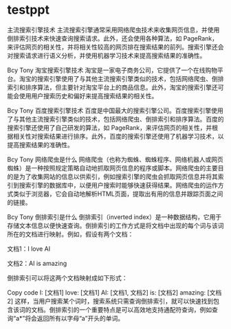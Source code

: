 # testppt
主流搜索引擎技术
主流搜索引擎通常采用网络爬虫技术来收集网页信息，并使用倒排索引技术来快速查询搜索请求。此外，还会使用各种算法，如 PageRank，来评估网页的相关性，并将相关性较高的网页排在搜索结果的前列。搜索引擎还会对搜索请求进行语义分析，并使用机器学习技术来提高搜索结果的准确性。




Bcy Tony
淘宝搜索引擎技术
淘宝是一家电子商务公司，它提供了一个在线购物平台。淘宝的搜索引擎使用了与其他主流搜索引擎类似的技术，包括网络爬虫、倒排索引和排序算法，但主要针对淘宝平台上的商品信息。此外，淘宝的搜索引擎还可能会使用用户搜索历史和偏好来提高搜索结果的相关性。




Bcy Tony
百度搜索引擎技术
百度是中国最大的搜索引擎公司。百度搜索引擎使用了与其他主流搜索引擎类似的技术，包括网络爬虫、倒排索引和排序算法。百度的搜索引擎还使用了自己研发的算法，如 PageRank，来评估网页的相关性，并根据相关性对搜索结果进行排序。此外，百度的搜索引擎还使用了机器学习技术，以提高搜索结果的准确性。




Bcy Tony
网络爬虫是什么
网络爬虫（也称为蜘蛛、蜘蛛程序、网络机器人或网页蜘蛛）是一种按照规定策略自动地抓取网页信息的程序或脚本。网络爬虫的主要目的是为了收集网站的信息以供索引，例如搜索引擎的爬虫会抓取网页信息并将其索引到搜索引擎的数据库中，以便用户搜索时能够快速获得结果。网络爬虫的运作方式类似于浏览器，它会自动地解析HTML页面，提取出有用的信息并跟踪页面之间的链接。




Bcy Tony
倒排索引是什么
倒排索引（inverted index）是一种数据结构，它用于存储文本信息以便快速查询。倒排索引的工作方式是将文档中出现的每个词与该词所在的文档进行映射。例如，假设有两个文档：

文档1：I love AI

文档2：AI is amazing

倒排索引可以将这两个文档映射成如下形式：

Copy code
I: [文档1]
love: [文档1]
AI: [文档1, 文档2]
is: [文档2]
amazing: [文档2]
这样，当用户搜索某个词时，搜索系统只需查询倒排索引，就可以快速找到包含该词的文档。倒排索引的一个重要特点是可以高效地支持通配符查询，例如查询“a*”将会返回所有以字母“a”开头的单词。

